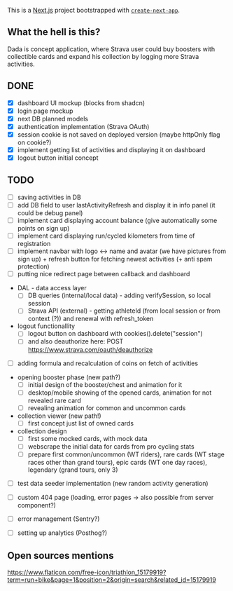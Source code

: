 This is a [Next.js](https://nextjs.org/) project bootstrapped with [`create-next-app`](https://github.com/vercel/next.js/tree/canary/packages/create-next-app).

## What the hell is this?
Dada is concept application, where Strava user could buy boosters with collectible cards and expand his collection by logging more Strava activities. 

## DONE

- [x] dashboard UI mockup (blocks from shadcn)
- [x] login page mockup
- [x] next DB planned models
- [x] authentication implementation (Strava OAuth)
- [x] session cookie is not saved on deployed version (maybe httpOnly flag on cookie?)
- [x] implement getting list of activities and displaying it on dashboard
- [x] logout button initial concept

## TODO

- [ ] saving activities in DB
- [ ] add DB field to user lastActivityRefresh and display it in info panel (it could be debug panel)
- [ ] implement card displaying account balance (give automatically some points on sign up)
- [ ] implement card displaying run/cycled kilometers from time of registration
- [ ] implement navbar with logo <-> name and avatar (we have pictures from sign up) + refresh button for fetching newest activities (+ anti spam protection)
- [ ] putting nice redirect page between callback and dashboard
- DAL - data access layer
  - [ ] DB queries (internal/local data) - adding verifySession, so local session
  - [ ] Strava API (external) - getting athleteId (from local session or from context (?)) and renewal with refresh_token
- logout functionallity
  - [ ] logout button on dashboard with cookies().delete("session")
  - [ ] and also deauthorize here: POST https://www.strava.com/oauth/deauthorize
- [ ] adding formula and recalculation of coins on fetch of activities
- opening booster phase (new path?)
  - [ ] initial design of the booster/chest and animation for it
  - [ ] desktop/mobile showing of the opened cards, animation for not revealed rare card
  - [ ] revealing animation for common and uncommon cards
- collection viewer (new path!)
  - [ ] first concept just list of owned cards
- collection design
  - [ ] first some mocked cards, with mock data 
  - [ ] webscrape the initial data for cards from pro cycling stats
  - [ ] prepare first common/uncommon (WT riders), rare cards (WT stage races other than grand tours), epic cards (WT one day races), legendary (grand tours, only 3)
- [ ] test data seeder implementation (new random activity generation)
- [ ] custom 404 page (loading, error pages -> also possible from server component?)
- [ ] error management (Sentry?)
- [ ] setting up analytics (Posthog?)
 

## Open sources mentions
https://www.flaticon.com/free-icon/triathlon_15179919?term=run+bike&page=1&position=2&origin=search&related_id=15179919
